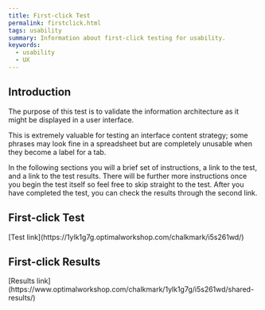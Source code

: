 ```yaml
---
title: First-click Test  
permalink: firstclick.html 
tags: usability
summary: Information about first-click testing for usability.
keywords: 
  - usability 
  - UX
---
```

<h2>Introduction</h2>  
<p>The purpose of this test is to validate the information architecture as it might be displayed in a user interface.</p>  
<p>This is extremely valuable for testing an interface content strategy; some phrases may look fine in a spreadsheet but are completely unusable when they become a label for a tab.</p>
<p>In the following sections you will a brief set of instructions, a link to the test, and a link to the test results. There will be further more instructions once you begin the test itself so feel free to skip straight to the test. After you have completed the test, you can check the results through the second link.</p>  

<h2>First-click Test</h2>  
[Test link](https://1ylk1g7g.optimalworkshop.com/chalkmark/i5s261wd/)  
 
<h2>First-click Results</h2>   
[Results link](https://www.optimalworkshop.com/chalkmark/1ylk1g7g/i5s261wd/shared-results/)   

